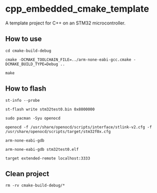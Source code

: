 # cpp_embedded_cmake_template
A template project for C++ on an STM32 microcontroller.

## How to use
`cd cmake-build-debug`

`cmake -DCMAKE_TOOLCHAIN_FILE=../arm-none-eabi-gcc.cmake -DCMAKE_BUILD_TYPE=Debug ..`

`make`

## How to flash
`st-info --probe`

`st-flash write stm32test0.bin 0x8000000`

`sudo pacman -Syu openocd`

`openocd -f /usr/share/openocd/scripts/interface/stlink-v2.cfg -f /usr/share/openocd/scripts/target/stm32f0x.cfg`

`arm-none-eabi-gdb`

`arm-none-eabi-gdb stm32test0.elf`

`target extended-remote localhost:3333`

## Clean project
`rm -rv cmake-build-debug/*`
